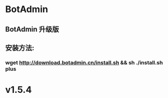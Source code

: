 # BotAdmin
## BotAdmin 升级版
## 安装方法:
### wget http://download.botadmin.cn/install.sh && sh ./install.sh plus
# v1.5.4
